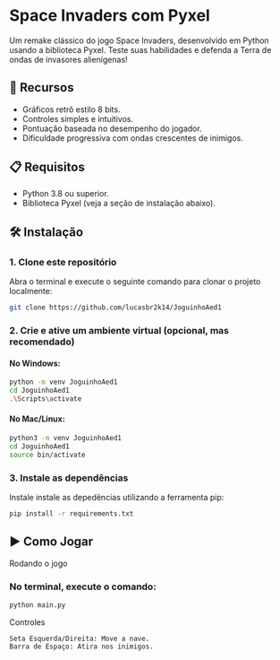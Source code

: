 # Space Invaders com Pyxel

Um remake clássico do jogo Space Invaders, desenvolvido em Python usando a biblioteca Pyxel. Teste suas habilidades e defenda a Terra de ondas de invasores alienígenas!

## 🚀 Recursos
- Gráficos retrô estilo 8 bits.
- Controles simples e intuitivos.
- Pontuação baseada no desempenho do jogador.
- Dificuldade progressiva com ondas crescentes de inimigos.


## 📋 Requisitos
- Python 3.8 ou superior.
- Biblioteca Pyxel (veja a seção de instalação abaixo).


## 🛠️ Instalação
### 1. Clone este repositório

Abra o terminal e execute o seguinte comando para clonar o projeto localmente:

```sh
git clone https://github.com/lucasbr2k14/JoguinhoAed1
```

### 2. Crie e ative um ambiente virtual (opcional, mas recomendado)
#### No Windows:
```sh
python -m venv JoguinhoAed1
cd JoguinhoAed1
.\Scripts\activate
```
#### No Mac/Linux:

```sh
python3 -m venv JoguinhoAed1
cd JoguinhoAed1
source bin/activate
```
### 3. Instale as dependências

Instale instale as depedências utilizando a ferramenta pip:

```sh
pip install -r requirements.txt
```

## ▶️ Como Jogar
Rodando o jogo

### No terminal, execute o comando:
```sh
python main.py
```
Controles
```
Seta Esquerda/Direita: Move a nave.
Barra de Espaço: Atira nos inimigos.
```
